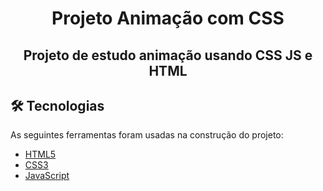 <h1 align="center">Projeto Animação com CSS</h1>


<h2 align="center">Projeto de estudo animação usando CSS JS e HTML</h2>


## 🛠 Tecnologias

As seguintes ferramentas foram usadas na construção do projeto:

- [HTML5](https://developer.mozilla.org/pt-BR/docs/Web/HTML)
- [CSS3](https://developer.mozilla.org/pt-BR/docs/Web/CSS)
- [JavaScript](https://developer.mozilla.org/pt-BR/docs/Web/JavaScript)